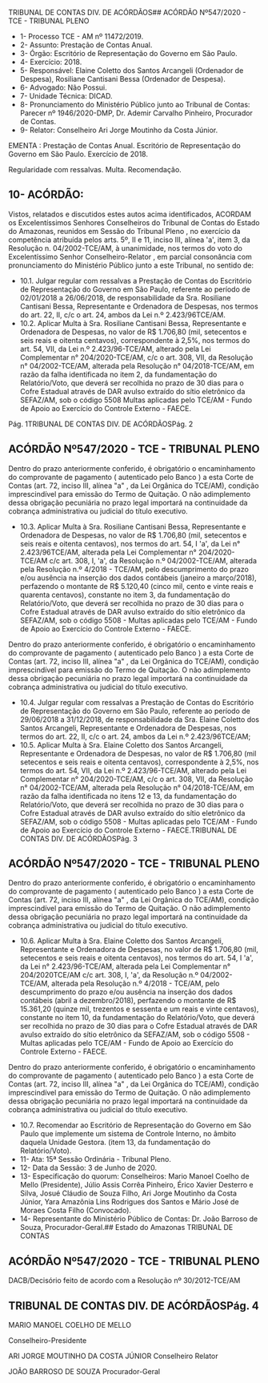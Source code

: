 TRIBUNAL DE CONTAS DIV. DE ACÓRDÃOS## ACÓRDÃO Nº547/2020 - TCE - TRIBUNAL PLENO

- 1- Processo TCE - AM nº 11472/2019.
- 2- Assunto: Prestação de Contas Anual.
- 3- Órgão: Escritório de Representação do Governo em São Paulo.
- 4- Exercício: 2018.
- 5- Responsável: Elaine Coletto dos Santos Arcangeli (Ordenador de Despesa), Rosiliane Cantisani Bessa (Ordenador de Despesa).
- 6- Advogado: Não Possui.
- 7- Unidade Técnica: DICAD.
- 8- Pronunciamento  do  Ministério  Público  junto  ao  Tribunal  de  Contas: Parecer  nº 1946/2020-DMP, Dr. Ademir Carvalho Pinheiro, Procurador de Contas.
- 9- Relator: Conselheiro Ari Jorge Moutinho da Costa Júnior.

EMENTA : Prestação de Contas Anual. Escritório de Representação do Governo em São Paulo. Exercício de 2018.

Regularidade com ressalvas. Multa. Recomendação.

## 10-  ACÓRDÃO:

Vistos, relatados e discutidos estes autos acima identificados, ACORDAM os Excelentíssimos Senhores Conselheiros do Tribunal de Contas do Estado do Amazonas, reunidos em Sessão do Tribunal Pleno , no exercício da competência atribuída pelos arts. 5º, II e 11, inciso III, alínea 'a', item 3, da Resolução n. 04/2002-TCE/AM, à unanimidade, nos termos do voto do Excelentíssimo Senhor Conselheiro-Relator , em parcial consonância com pronunciamento do Ministério Público junto a este Tribunal, no sentido de:

- 10.1. Julgar  regular  com  ressalvas a  Prestação  de  Contas  do  Escritório  de Representação  do  Governo  em  São  Paulo,  referente  ao  período  de 02/01/2018 a 26/06/2018, de responsabilidade da Sra. Rosiliane Cantisani Bessa, Representante e Ordenadora de Despesas, nos termos do art. 22, II, c/c o art. 24, ambos da Lei n.º 2.423/96TCE/AM.
- 10.2. Aplicar Multa à Sra. Rosiliane Cantisani Bessa, Representante e  Ordenadora de Despesas, no valor de R$ 1.706,80 (mil,  setecentos e seis reais e oitenta centavos), correspondente à 2,5%, nos termos do art. 54, VII, da Lei n.º 2.423/96-TCE/AM, alterado pela Lei Complementar n° 204/2020-TCE/AM, c/c o art. 308, VII, da Resolução n° 04/2002-TCE/AM, alterada pela Resolução n° 04/2018-TCE/AM, em  razão da falha identificada no item 2, da fundamentação do Relatório/Voto, que deverá ser recolhida no  prazo  de  30  dias para  o  Cofre  Estadual  através  de  DAR avulso  extraído  do  sítio  eletrônico  da  SEFAZ/AM,  sob  o  código  5508  Multas aplicadas pelo TCE/AM - Fundo de Apoio ao Exercício do Controle Externo - FAECE.

Pág. 1TRIBUNAL DE CONTAS DIV. DE ACÓRDÃOSPág. 2

## ACÓRDÃO Nº547/2020 - TCE - TRIBUNAL PLENO

Dentro do prazo anteriormente conferido, é obrigatório o encaminhamento do comprovante de pagamento ( autenticado pelo Banco ) a esta Corte de Contas (art. 72, inciso III, alínea "a" , da Lei Orgânica do TCE/AM), condição imprescindível para emissão do Termo de Quitação. O não adimplemento dessa obrigação pecuniária no prazo legal importará na continuidade da cobrança administrativa ou judicial do título executivo.

- 10.3. Aplicar Multa à Sra. Rosiliane  Cantisani  Bessa, Representante  e Ordenadora de Despesas, no valor de R$ 1.706,80 (mil, setecentos e seis reais e oitenta centavos), nos termos do art. 54, I 'a', da Lei n° 2.423/96TCE/AM, alterada  pela  Lei  Complementar  n°  204/2020-TCE/AM  c/c  art. 308, I, 'a', da Resolução n.º 04/2002-TCE/AM, alterada pela Resolução n.º 4/2018  -  TCE/AM,  pelo  descumprimento  do  prazo  e/ou  ausência  na inserção  dos  dados  contábeis  (janeiro  a  março/2018),  perfazendo  o montante  de R$  5.120,40 (cinco  mil,  cento  e  vinte  reais  e  quarenta centavos), constante no item 3, da fundamentação do Relatório/Voto, que deverá ser recolhida no prazo de 30 dias para o Cofre Estadual através de DAR avulso extraído do sítio eletrônico da SEFAZ/AM, sob o código 5508 - Multas aplicadas pelo TCE/AM - Fundo de Apoio ao Exercício do Controle Externo - FAECE.

Dentro do prazo anteriormente conferido, é obrigatório o encaminhamento do comprovante de pagamento ( autenticado pelo Banco ) a esta Corte de Contas (art. 72, inciso III, alínea "a" , da Lei Orgânica do TCE/AM), condição imprescindível para emissão do Termo de Quitação. O não adimplemento dessa obrigação pecuniária no prazo legal importará na continuidade da cobrança administrativa ou judicial do título executivo.

- 10.4. Julgar  regular  com  ressalvas a  Prestação  de  Contas  do  Escritório  de Representação  do  Governo  em  São  Paulo,  referente  ao  período  de 29/06/2018 a 31/12/2018, de responsabilidade da Sra. Elaine Coletto dos Santos  Arcangeli, Representante  e   Ordenadora  de  Despesas,  nos termos do art. 22, II, c/c o art. 24, ambos da Lei n.º 2.423/96TCE/AM;
- 10.5. Aplicar Multa à Sra. Elaine Coletto dos Santos Arcangeli, Representante e Ordenadora de Despesas, no valor de R$ 1.706,80 (mil setecentos e seis reais e oitenta centavos), correspondente à 2,5%, nos termos  do  art.  54,  VII,  da  Lei  n.º  2.423/96-TCE/AM,  alterado  pela  Lei Complementar n° 204/2020-TCE/AM, c/c o art. 308, VII, da Resolução n° 04/2002-TCE/AM, alterada pela Resolução n° 04/2018-TCE/AM, em razão da falha identificada no itens 12 e 13, da fundamentação do Relatório/Voto, que  deverá  ser  recolhida no  prazo  de  30  dias para  o  Cofre  Estadual através de DAR avulso extraído do sítio eletrônico da SEFAZ/AM, sob o código 5508 - Multas aplicadas pelo TCE/AM - Fundo de Apoio ao Exercício do Controle Externo - FAECE.TRIBUNAL DE CONTAS DIV. DE ACÓRDÃOSPág. 3

## ACÓRDÃO Nº547/2020 - TCE - TRIBUNAL PLENO

Dentro do prazo anteriormente conferido, é obrigatório o encaminhamento do comprovante de pagamento ( autenticado pelo Banco ) a esta Corte de Contas (art. 72, inciso III, alínea "a" , da Lei Orgânica do TCE/AM), condição imprescindível para emissão do Termo de Quitação. O não adimplemento dessa obrigação pecuniária no prazo legal importará na continuidade da cobrança administrativa ou judicial do título executivo.

- 10.6. Aplicar Multa à Sra. Elaine Coletto dos Santos Arcangeli, Representante e Ordenadora de Despesas, no valor de R$ 1.706,80 (mil, setecentos e seis reais e oitenta centavos), nos termos do art. 54, I 'a', da Lei  n°  2.423/96-TCE/AM,  alterada  pela  Lei  Complementar  n°  204/2020TCE/AM c/c art. 308, I, 'a', da Resolução n.º 04/2002-TCE/AM, alterada pela Resolução n.º 4/2018 - TCE/AM, pelo descumprimento do prazo e/ou ausência  na  inserção  dos  dados  contábeis  (abril  a  dezembro/2018), perfazendo o montante de R$ 15.361,20 (quinze mil, trezentos e sessenta e um reais e vinte centavos), constante no item 10, da fundamentação do Relatório/Voto, que deverá ser recolhida no prazo de 30 dias para o Cofre Estadual através de DAR avulso extraído do sítio eletrônico da SEFAZ/AM, sob o código 5508 - Multas aplicadas pelo TCE/AM - Fundo de Apoio ao Exercício do Controle Externo - FAECE.

Dentro do prazo anteriormente conferido, é obrigatório o encaminhamento do comprovante de pagamento ( autenticado pelo Banco ) a esta Corte de Contas (art. 72, inciso III, alínea "a" , da Lei Orgânica do TCE/AM), condição imprescindível para emissão do Termo de Quitação. O não adimplemento dessa obrigação pecuniária no prazo legal importará na continuidade da cobrança administrativa ou judicial do título executivo.

- 10.7. Recomendar ao  Escritório de  Representação  do  Governo  em  São Paulo que implemente um sistema de Controle Interno, no âmbito daquela Unidade Gestora. (item 13, da fundamentação do Relatório/Voto).
- 11-  Ata: 15ª Sessão Ordinária - Tribunal Pleno.
- 12-  Data da Sessão: 3 de Junho de 2020.
- 13-  Especificação do quorum: Conselheiros: Mario Manoel Coelho de Mello (Presidente), Júlio Assis Corrêa Pinheiro, Érico Xavier Desterro e Silva, Josué Cláudio de Souza Filho, Ari Jorge Moutinho da Costa Júnior, Yara Amazônia Lins Rodrigues dos Santos e Mário José de Moraes Costa Filho (Convocado).
- 14-  Representante  do  Ministério  Público  de  Contas: Dr. João  Barroso  de  Souza, Procurador-Geral.## Estado do Amazonas TRIBUNAL DE CONTAS

## ACÓRDÃO Nº547/2020 - TCE - TRIBUNAL PLENO

DACB/Decisório feito de acordo com a Resolução nº 30/2012-TCE/AM

## TRIBUNAL DE CONTAS DIV. DE ACÓRDÃOSPág. 4

MARIO MANOEL COELHO DE MELLO

Conselheiro-Presidente

ARI JORGE MOUTINHO DA COSTA JÚNIOR Conselheiro Relator

JOÃO BARROSO DE SOUZA Procurador-Geral